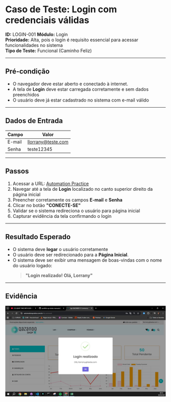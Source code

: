 # Caso de Teste: Login com credenciais válidas
**ID:** LOGIN-001 
**Módulo:** Login  
**Prioridade:** Alta, pois o login é requisito essencial para acessar funcionalidades no sistema  
**Tipo de Teste:** Funcional (Caminho Feliz)  

---

## Pré-condição
- O navegador deve estar aberto e conectado à internet.    
- A tela de **Login** deve estar carregada corretamente e sem dados preenchidos  
- O usuário deve já estar cadastrado no sistema com e-mail válido

---

## Dados de Entrada
| Campo  | Valor           |
|--------|-----------------|
| E-mail | llorrany@teste.com |
| Senha  | teste12345      |

---

## Passos
1. Acessar a URL: [Automation Practice](https://www.automationpratice.com.br/)  
2. Navegar até a tela de **Login** localizado no canto superior direito da página inicial 
3. Preencher corretamente os campos **E-mail** e **Senha**   
4. Clicar no botão **"CONECTE-SE"**  
5. Validar se o sistema redireciona o usuário para página inicial  
6. Capturar evidência da tela confirmando o login

---

## Resultado Esperado
- O sistema deve **logar** o usuário corretamente  
- O usuário deve ser redirecionado para a **Página Inicial**.  
- O sistema deve ser exibir uma mensagem de boas-vindas com o nome do usuário logado:  
  > **"Login realizado! Olá, Lorrany"**  

---

## Evidência
![Erro-Login realizado](/3_Evidências/2.Login/LOGIN-001_Evidencia_Sucesso.JPG)
